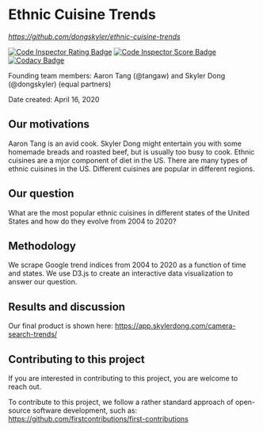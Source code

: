 # Ethnic Cuisine Trends
*https://github.com/dongskyler/ethnic-cuisine-trends*

[![Code Inspector Rating Badge](https://www.code-inspector.com/project/7048/status/svg)](https://frontend.code-inspector.com/public/project/7048/ethnic-cuisine-trends/dashboard)
[![Code Inspector Score Badge](https://www.code-inspector.com/project/7048/score/svg)](https://frontend.code-inspector.com/public/project/7048/ethnic-cuisine-trends/dashboard)
[![Codacy Badge](https://api.codacy.com/project/badge/Grade/343e1c85bb9442768fe6be41e42cb8a6)](https://www.codacy.com/manual/dongskyler/ethnic-cuisine-trends?utm_source=github.com&amp;utm_medium=referral&amp;utm_content=dongskyler/ethnic-cuisine-trends&amp;utm_campaign=Badge_Grade)

Founding team members:
Aaron Tang (@tangaw) and Skyler Dong (@dongskyler) (equal partners)

Date created: April 16, 2020

## Our motivations
Aaron Tang is an avid cook. Skyler Dong might entertain you with
some homemade breads and roasted beef, but is usually too busy to cook.
Ethnic cuisines are a mjor component of diet in the US. There are many
types of ethnic cuisines in the US. Different cuisines are popular in
different regions.

## Our question
What are the most popular ethnic cuisines in different states of the
United States and how do they evolve from 2004 to 2020?

## Methodology
We scrape Google trend indices from 2004 to 2020 as a function of
time and states. We use D3.js to create an interactive data visualization
to answer our question.

## Results and discussion
Our final product is shown here:
https://app.skylerdong.com/camera-search-trends/

## Contributing to this project
If you are interested in contributing to this project, you are welcome
to reach out.

To contribute to this project, we follow a rather standard approach of
open-source software development, such as:
https://github.com/firstcontributions/first-contributions
